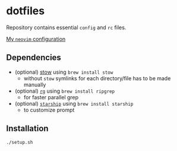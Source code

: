 # dotfiles

Repository contains essential `config` and `rc` files.

[My `neovim` configuration](https://github.com/anoopkcn/dotfiles/tree/main/vim/.config/nvim)

## Dependencies

- (optional) [stow](https://www.gnu.org/software/stow/) using `brew install stow`
  - without `stow` symlinks for each directory/file has to be made manually
- (optional) [`rg`](https://github.com/BurntSushi/ripgrep) using `brew install ripgrep`
  - for faster parallel grep
- (optional) [`starship`](https://starship.rs/) using `brew install starship`
  - to customize prompt

## Installation

```sh
./setup.sh
```
